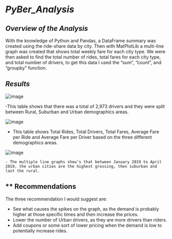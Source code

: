 # *PyBer_Analysis*

## *Overview of the Analysis* ##
With the knowledge of Python and Pandas, a DataFrame summary was created using the ride-share data by city. Then with MatPlotLib a multi-line graph was created that shows total weekly fare for each city type.
We were then asked to find the total number of rides, total fares for each city type, and total number of drivers, to get this data I used the “sum”, “count”, and “groupby” function. 

## *Results* ##

![image](https://user-images.githubusercontent.com/118132063/209185243-51af9b75-d3c7-4838-859c-81d38b07227f.png)

  -This table shows that there was a total of 2,973 drivers and they were split between Rural, Suburban and Urban demographics areas.
  
![image](https://user-images.githubusercontent.com/118132063/209186263-2afc9a4a-1e4b-4561-992a-a710eb3065f6.png)

  - This table shows Total Rides, Total Drivers, Total Fares, Average Fare per Ride and Average Fare per Driver based on the three different demographics areas. 
  
  ![image](https://user-images.githubusercontent.com/118132063/209186769-4a76a2c3-b582-48e7-a202-4e0ddce5126b.png)
  
    - The multiple line graphs show’s that between January 2019 to April 2019, the urban cities are the highest grossing, then suburban and last the rural.
  

     
    
   ## ** Recommendations
   
   The three recommendation I would suggest are:
-	See what causes the spikes on the graph, as the demand is probably higher at those specific times and then increase the prices.
-	Lower the number of Urban drivers, as they are more drivers than riders. 
-	Add coupons or some sort of lower pricing when the demand is low to potentially increase rides. 
